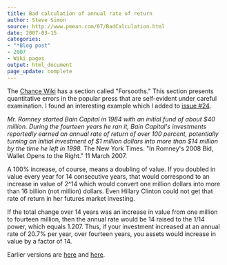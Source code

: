 ```yaml
---
title: Bad calculation of annual rate of return
author: Steve Simon
source: http://www.pmean.com/07/BadCalculation.html
date: 2007-03-15
categories:
- "*Blog post"
- 2007
- Wiki pages
output: html_document
page_update: complete
---
```


The [Chance Wiki][cha1] has a section called "Forsooths." This section presents quantitative errors in the popular press that are self-evident under careful examination. I found an interesting example which I added to [issue #24][cha2].

*Mr. Romney started Bain Capital in 1984 with an initial fund of about \$40 million. During the fourteen years he ran it, Bain Capital's investments reportedly earned an annual rate of return of over 100 percent, potentially turning an initial investment of \$1 million dollars into more than \$14 million by the time he left in 1998.* The New York Times. "In Romney's 2008 Bid, Wallet Opens to the Right." 11 March 2007.

A 100% increase, of course, means a doubling of value. If you doubled in value every year for 14 consecutive years, that would correspond to an increase in value of 2\^14 which would convert one million dollars into more than 16 billion (not million) dollars. Even Hillary Clinton could not get that rate of return in her futures market investing.

If the total change over 14 years was an increase in value from one million to fourteen million, then the annual rate would be 14 raised to the 1/14 power, which equals 1.207. Thus, if your investment increased at an annual rate of 20.7% per year, over fourteen years, you assets would increase in value by a factor of 14.

Earlier versions are [here][sim1] and [here][sim2].

[sim1]: http://www.pmean.com/07/BadCalculation.html
[sim2]: http://new.pmean.com/bad-rate-calculation/

[cha1]: http://chance.dartmouth.edu/chancewiki/index.php/Main_Page
[cha2]: http://chance.dartmouth.edu/chancewiki/index.php/Chance_News_24
